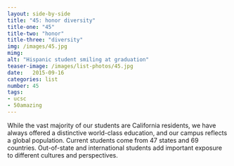 ```yaml
---
layout: side-by-side
title: "45: honor diversity"
title-one: "45"
title-two: "honor"
title-three: "diversity"
img: /images/45.jpg
mimg: 
alt: "Hispanic student smiling at graduation"
teaser-image: /images/list-photos/45.jpg
date:   2015-09-16
categories: list
number: 45
tags:
- ucsc
- 50amazing
---
```

While the vast majority of our students are California residents, we have always offered a distinctive world-class education, and our campus reflects a global population. Current students come from 47 states and 69 countries. Out-of-state and international students add important exposure to different cultures and perspectives.
